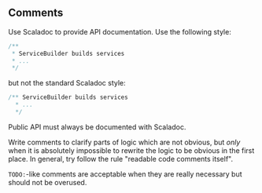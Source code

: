 ## Comments

Use Scaladoc to provide API documentation. Use the following style:

```scala
/**
 * ServiceBuilder builds services 
 * ...
 */
```

but not the standard Scaladoc style:

```scala
/** ServiceBuilder builds services
  * ...
  */
```

Public API must always be documented with Scaladoc.

Write comments to clarify parts of logic which are not obvious, but *only* when it is absolutely impossible to rewrite the logic to be obvious in the first place. In general, try follow the rule "readable code comments itself".

`TODO:`-like comments are acceptable when they are really necessary but should not be overused.
